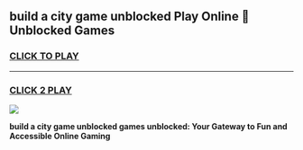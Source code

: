 
## build a city game unblocked Play Online 👋 Unblocked Games
<h3>
<a href="https://premium.freeplayer.one?title=build_a_city_game_unblocked&ref=19F">CLICK TO PLAY</a></h3>
<hr>

<h3>
<a href="https://premium.freeplayer.one?title=build_a_city_game_unblocked&ref=19F">CLICK 2 PLAY</a>
  
</h3>

<a href="https://premium.freeplayer.one?title=build_a_city_game_unblocked&ref=19F"><img src="https://clearcache.store/games.png"></a>


**build a city game unblocked games unblocked: Your Gateway to Fun and Accessible Online Gaming**
